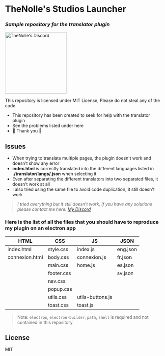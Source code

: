 # TheNolle's Studios Launcher
### _Sample repository for the translator plugin_

<a href="https://TheNolle.com/Discord"><img src="https://www.thenolle.com/public_assets/img/banners/discord-banner.png" alt="TheNolle's Discord" width="200"/></a>

This repository is licensed under MIT License,
Please do not steal any of the code.

- This repository has been created to seek for help with the translator plugin
- See the problems listed under here
- 🎇 Thank you 🎇

## Issues

- When trying to translate multiple pages, the plugin doesn't work and doesn't show any error
- **index.html** is correctly translated into the different languages listed in **./translator/langs/<LANG>.json** when selecting it
- Even after separating the different translators into two separated files, it doesn't work at all
- I also tried using the same file to avoid code duplication, it still doesn't work

> *I tried averything but it still doesn't work, if you have any solutions please contact me here: [My Discord](https://TheNolle.com/Discord)*


### Here is the list of all the files that you should have to reproduce my plugin on an electron app
| HTML | CSS | JS | JSON |
| ------ | ------ | ------ | ------ |
| index.html | style.css | index.js | eng.json |
| connexion.html | body.css | connexion.js | fr.json |
|   | main.css | home.js | es.json |
|   | footer.css |   | sv.json |
|   | nav.css |   |   |
|   | popup.css |   |   |
|   | utils.css | utils-buttons.js |   |
|   | toast.css | toast.js |   |

> Note: `electron`, `electron-builder`, `path`, `shell` is required and not contained in this repository.

## License

MIT
